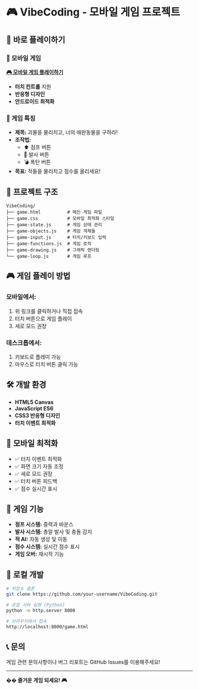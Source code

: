 # 🎮 VibeCoding - 모바일 게임 프로젝트

## 🚀 바로 플레이하기

### 📱 모바일 게임
**[🎮 모바일 게임 플레이하기](https://your-username.github.io/VibeCoding/game.html)**

- **터치 컨트롤** 지원
- **반응형 디자인** 
- **안드로이드 최적화**

### 🎯 게임 특징
- **제목:** 괴물을 물리치고, 너의 애완동물을 구하라!
- **조작법:** 
  - ⬆️ 점프 버튼
  - 🔫 발사 버튼
  - 💣 폭탄 버튼
- **목표:** 적들을 물리치고 점수를 올리세요!

## 📁 프로젝트 구조

```
VibeCoding/
├── game.html          # 메인 게임 파일
├── game.css           # 모바일 최적화 스타일
├── game-state.js      # 게임 상태 관리
├── game-objects.js    # 게임 객체들
├── game-input.js      # 터치/키보드 입력
├── game-functions.js  # 게임 로직
├── game-drawing.js    # 그래픽 렌더링
└── game-loop.js       # 게임 루프
```

## 🎮 게임 플레이 방법

### 모바일에서:
1. 위 링크를 클릭하거나 직접 접속
2. 터치 버튼으로 게임 플레이
3. 세로 모드 권장

### 데스크톱에서:
1. 키보드로 플레이 가능
2. 마우스로 터치 버튼 클릭 가능

## 🛠️ 개발 환경

- **HTML5 Canvas**
- **JavaScript ES6**
- **CSS3 반응형 디자인**
- **터치 이벤트 최적화**

## 📱 모바일 최적화

- ✅ 터치 이벤트 최적화
- ✅ 화면 크기 자동 조정
- ✅ 세로 모드 권장
- ✅ 터치 버튼 피드백
- ✅ 점수 실시간 표시

## 🎯 게임 기능

- **점프 시스템:** 중력과 바운스
- **발사 시스템:** 총알 발사 및 충돌 감지
- **적 AI:** 자동 생성 및 이동
- **점수 시스템:** 실시간 점수 표시
- **게임 오버:** 재시작 기능

## 🔧 로컬 개발

```bash
# 저장소 클론
git clone https://github.com/your-username/VibeCoding.git

# 로컬 서버 실행 (Python)
python -m http.server 8000

# 브라우저에서 접속
http://localhost:8000/game.html
```

## 📞 문의

게임 관련 문의사항이나 버그 리포트는 GitHub Issues를 이용해주세요!

---

**�� 즐거운 게임 되세요! 🎮**
